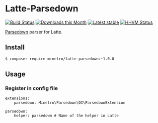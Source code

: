 # Latte-Parsedown

[![Build Status](https://travis-ci.org/minetro/latte-parsedown.svg?branch=master)](https://travis-ci.org/minetro/latte-parsedown)
[![Downloads this Month](https://img.shields.io/packagist/dm/minetro/latte-parsedown.svg?style=flat)](https://packagist.org/packages/minetro/latte-parsedown)
[![Latest stable](https://img.shields.io/packagist/v/minetro/latte-parsedown.svg?style=flat)](https://packagist.org/packages/minetro/latte-parsedown)
[![HHVM Status](https://img.shields.io/hhvm/minetro/latte-parsedown.svg?style=flat)](http://hhvm.h4cc.de/package/minetro/latte-parsedown)

[Parsedown](https://github.com/erusev/parsedown) parser for Latte.

## Install

```sh
$ composer require minetro/latte-parsedown:~1.0.0
```

## Usage

### Register in config file 

```neon
extensions:
    parsedown: Minetro\Parsedown\DI\ParsedownExtension

parsedown:
    helper: parsedown # Name of the helper in Latte
```
